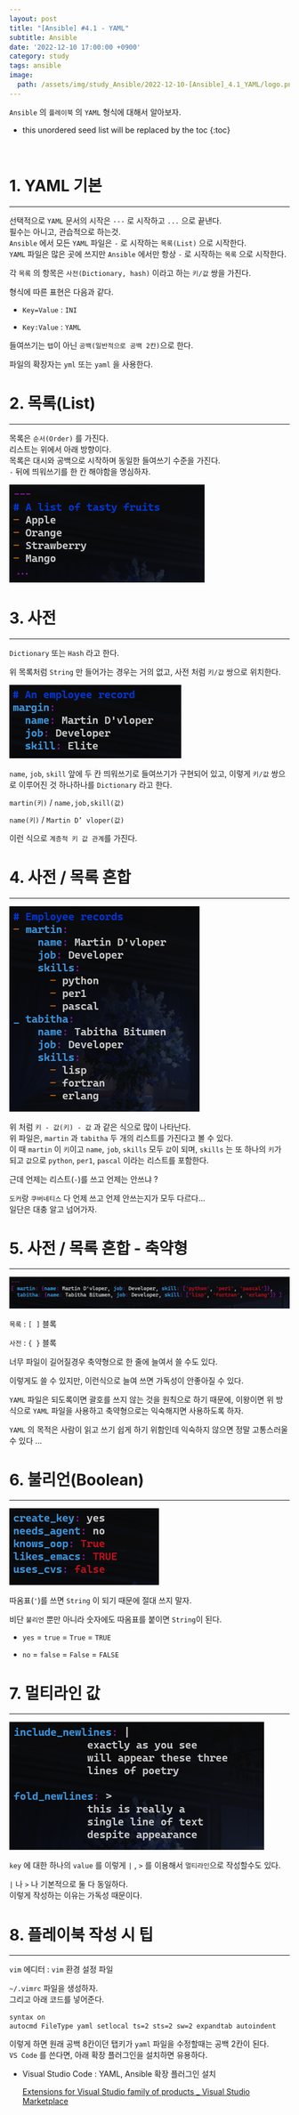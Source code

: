 ```yaml
---
layout: post
title: "[Ansible] #4.1 - YAML"
subtitle: Ansible
date: '2022-12-10 17:00:00 +0900'
category: study
tags: ansible
image:
  path: /assets/img/study_Ansible/2022-12-10-[Ansible]_4.1_YAML/logo.png
---
```


`Ansible` 의 `플레이북` 의 `YAML` 형식에 대해서 알아보자.

<!--more-->

* this unordered seed list will be replaced by the toc
{:toc}

<br>

# 1. YAML 기본
---

선택적으로 `YAML` 문서의 시작은 `---` 로 시작하고 `...` 으로 끝낸다. <br>
필수는 아니고, 관습적으로 하는것.<br>
`Ansible` 에서 모든 `YAML` 파일은 `-` 로 시작하는 `목록(List)` 으로 시작한다.<br>
`YAML` 파일은 많은 곳에 쓰지만 `Ansible` 에서만 항상 `-` 로 시작하는 `목록` 으로 시작한다.

각 `목록` 의 항목은 `사전(Dictionary, hash)` 이라고 하는 `키/값` 쌍을 가진다.

형식에 따른 표현은 다음과 같다.<br>

* `Key=Value` : `INI`

* `Key:Value` : `YAML`

들여쓰기는 `탭`이 아닌 `공백(일반적으로 공백 2칸)`으로 한다.<br>

파일의 확장자는 `yml` 또는 `yaml` 을 사용한다.

# 2. 목록(List)
---

목록은 `순서(Order)` 를 가진다.<br>
리스트는 위에서 아래 방향이다.<br>
목록은 대시와 공백으로 시작하며 동일한 들여쓰기 수준을 가진다.<br>
`-` 뒤에 띄워쓰기를 한 칸 해야함을 명심하자.<br>

![1](/assets/img/study_Ansible/2022-12-10-[Ansible]_4.1_YAML/1.png)

# 3. 사전
---

`Dictionary` 또는 `Hash` 라고 한다.

위 목록처럼 `String` 만 들어가는 경우는 거의 없고, 사전 처럼 `키/값` 쌍으로 위치한다.

![2](/assets/img/study_Ansible/2022-12-10-[Ansible]_4.1_YAML/2.png)

`name`, `job`, `skill` 앞에 두 칸 띄워쓰기로 들여쓰기가 구현되어 있고, 이렇게 `키/값` 쌍으로 이루어진 것 하나하나를 `Dictionary` 라고 한다.

`martin(키)` / `name,job,skill(값)`

`name(키)` / `Martin D’ vloper(값)`

이런 식으로 `계층적 키 값 관계`를 가진다.

# 4. 사전 / 목록 혼합
---

![3](/assets/img/study_Ansible/2022-12-10-[Ansible]_4.1_YAML/3.png)

위 처럼 `키 - 값(키) - 값` 과 같은 식으로 많이 나타난다.<br>
위 파일은, `martin` 과 `tabitha` 두 개의 리스트를 가진다고 볼 수 있다.<br>
이 때 `martin` 이 `키`이고 `name`, `job`, `skills` 모두 `값`이 되며, `skills` 는 또 하나의 `키`가 되고 `값`으로 `python`, `per1`, `pascal` 이라는 리스트를 포함한다.

근데 언제는 리스트(`-`)를 쓰고 언제는 안쓰냐 ?

`도커`랑 `쿠버네티스` 다 언제 쓰고 언제 안쓰는지가 모두 다르다...<br>
일단은 대충 알고 넘어가자.

# 5. 사전 / 목록 혼합 - 축약형
---

![4](/assets/img/study_Ansible/2022-12-10-[Ansible]_4.1_YAML/4.png)

`목록` : `[ ]` 블록

`사전` : `{ }` 블록

너무 파일이 길어질경우 축약형으로 한 줄에 늘여서 쓸 수도 있다.

이렇게도 쓸 수 있지만, 이런식으로 늘여 쓰면 가독성이 안좋아질 수 있다.

`YAML` 파일은 되도록이면 괄호를 쓰지 않는 것을 원칙으로 하기 때문에, 이왕이면 위 방식으로 `YAML` 파일을 사용하고 축약형으로는 익숙해지면 사용하도록 하자.

`YAML` 의 목적은 사람이 읽고 쓰기 쉽게 하기 위함인데 익숙하지 않으면 정말 고통스러울 수 있다 ...

# 6. 불리언(Boolean)
---

![5](/assets/img/study_Ansible/2022-12-10-[Ansible]_4.1_YAML/5.png)

따옴표(`'`)를 쓰면 `String` 이 되기 때문에 절대 쓰지 말자.

비단 `불리언` 뿐만 아니라 숫자에도 따옴표를 붙이면 `String`이 된다.

* `yes` = `true` = `True` = `TRUE`

* `no` = `false` = `False` = `FALSE`

# 7. 멀티라인 값
---

![6](/assets/img/study_Ansible/2022-12-10-[Ansible]_4.1_YAML/6.png)

`key` 에 대한 하나의 `value` 를 이렇게 `|` , `>` 를 이용해서 `멀티라인`으로 작성할수도 있다.

`|` 나 `>` 나 기본적으로 둘 다 동일하다.<br>
이렇게 작성하는 이유는 가독성 때문이다.

# 8. 플레이북 작성 시 팁
---

`vim` 에디터 : `vim` 환경 설정 파일

`~/.vimrc` 파일을 생성하자.<br>
그리고 아래 코드를 넣어준다.

```shell
syntax on
autocmd FileType yaml setlocal ts=2 sts=2 sw=2 expandtab autoindent
```

이렇게 하면 원래 공백 8칸이던 탭키가 `yaml` 파일을 수정할때는 공백 2칸이 된다.<br>
`VS Code` 를 쓴다면, 아래 확장 플러그인을 설치하면 유용하다.

* Visual Studio Code : YAML, Ansible 확장 플러그인 설치

  [Extensions for Visual Studio family of products _ Visual Studio Marketplace](https://marketplace.visualstudio.com/)